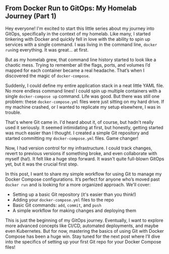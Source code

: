## From Docker Run to GitOps: My Homelab Journey (Part 1)

Hey everyone! I'm excited to start this little series about my journey into GitOps, specifically in the context of my homelab. Like many, I started tinkering with Docker and quickly fell in love with the ability to spin up services with a single command. I was living in the command line, `docker run`ing everything. It was great... at first.

But as my homelab grew, that command line history started to look like a chaotic mess. Trying to remember all the flags, ports, and volumes I’d mapped for each container became a real headache. That’s when I discovered the magic of `docker-compose`.

Suddenly, I could define my entire application stack in a neat little YAML file. No more endless command lines! I could spin up multiple containers with a single `docker-compose up` command. Life was good. But there was still one problem: these `docker-compose.yml` files were just sitting on my hard drive. If my machine crashed, or I wanted to replicate my setup elsewhere, I was in trouble.

That's where Git came in. I'd heard about it, of course, but hadn't really used it seriously. It seemed intimidating at first, but honestly, getting started was much easier than I thought. I created a simple Git repository and started committing my `docker-compose.yml` files. Game changer!

Now, I had version control for my infrastructure. I could track changes, revert to previous versions if something broke, and even collaborate with myself (ha!). It felt like a huge step forward. It wasn't quite full-blown GitOps yet, but it was the crucial first step.

In this post, I want to share my simple workflow for using Git to manage my Docker Compose configurations. It’s perfect for anyone who’s moved past `docker run` and is looking for a more organized approach. We'll cover:

* Setting up a basic Git repository (it's easier than you think!)
* Adding your `docker-compose.yml` files to the repo
* Basic Git commands: `add`, `commit`, and `push`
* A simple workflow for making changes and deploying them

This is just the beginning of my GitOps journey. Eventually, I want to explore more advanced concepts like CI/CD, automated deployments, and maybe even Kubernetes. But for now, mastering the basics of using Git with Docker Compose has been a huge win. Stay tuned for the next post where I’ll dive into the specifics of setting up your first Git repo for your Docker Compose files!

